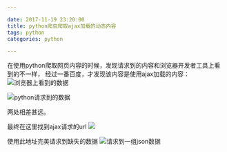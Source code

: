 ```yaml
---

date: 2017-11-19 23:20:00
title: python爬虫爬取ajax加载的动态内容
tags: python
categories: python

---
```



在使用python爬取网页内容的时候，发现请求到的内容和浏览器开发者工具上看到的不一样，
经过一番百度，才发现该内容是使用ajax加载的内容：
![浏览器上看到的数据](http://img.blog.csdn.net/20171231133004429?watermark/2/text/aHR0cDovL2Jsb2cuY3Nkbi5uZXQvdTAxMzU2MjYyNQ==/font/5a6L5L2T/fontsize/400/fill/I0JBQkFCMA==/dissolve/70/gravity/SouthEast)


![python请求到的数据](http://img.blog.csdn.net/20171231133037220?watermark/2/text/aHR0cDovL2Jsb2cuY3Nkbi5uZXQvdTAxMzU2MjYyNQ==/font/5a6L5L2T/fontsize/400/fill/I0JBQkFCMA==/dissolve/70/gravity/SouthEast)


两处相差甚远。

最终在这里找到ajax请求的url
![](http://img.blog.csdn.net/20171231133543138?watermark/2/text/aHR0cDovL2Jsb2cuY3Nkbi5uZXQvdTAxMzU2MjYyNQ==/font/5a6L5L2T/fontsize/400/fill/I0JBQkFCMA==/dissolve/70/gravity/SouthEast)

使用此地址完美请求到缺失的数据
![请求到一组json数据](http://img.blog.csdn.net/20171231133956311?watermark/2/text/aHR0cDovL2Jsb2cuY3Nkbi5uZXQvdTAxMzU2MjYyNQ==/font/5a6L5L2T/fontsize/400/fill/I0JBQkFCMA==/dissolve/70/gravity/SouthEast)


